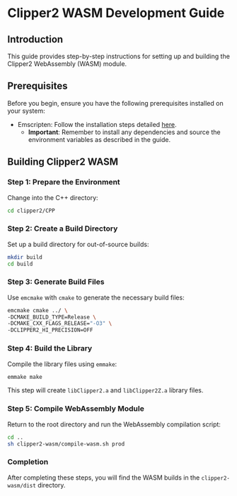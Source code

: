 # Clipper2 WASM Development Guide

## Introduction
This guide provides step-by-step instructions for setting up and building the Clipper2 WebAssembly (WASM) module.

## Prerequisites
Before you begin, ensure you have the following prerequisites installed on your system:
- Emscripten: Follow the installation steps detailed [here](https://emscripten.org/docs/getting_started/downloads.html).
  - **Important**: Remember to install any dependencies and source the environment variables as described in the guide.

## Building Clipper2 WASM

### Step 1: Prepare the Environment
Change into the C++ directory:
```bash
cd clipper2/CPP
```

### Step 2: Create a Build Directory
Set up a build directory for out-of-source builds:
```bash
mkdir build
cd build
```

### Step 3: Generate Build Files
Use `emcmake` with `cmake` to generate the necessary build files:
```bash
emcmake cmake ../ \
-DCMAKE_BUILD_TYPE=Release \
-DCMAKE_CXX_FLAGS_RELEASE="-O3" \
-DCLIPPER2_HI_PRECISION=OFF
```

### Step 4: Build the Library
Compile the library files using `emmake`:
```bash
emmake make
```
This step will create `libClipper2.a` and `libClipper2Z.a` library files.

### Step 5: Compile WebAssembly Module
Return to the root directory and run the WebAssembly compilation script:
```bash
cd ..
sh clipper2-wasm/compile-wasm.sh prod
```

### Completion
After completing these steps, you will find the WASM builds in the `clipper2-wasm/dist` directory.
